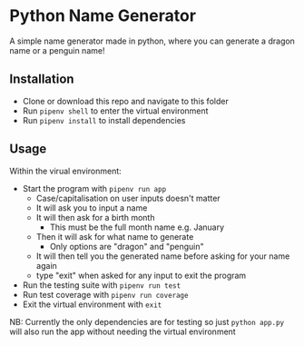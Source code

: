 # Python Name Generator

A simple name generator made in python, where you can generate a dragon name or a penguin name!

## Installation

- Clone or download this repo and navigate to this folder
- Run `pipenv shell` to enter the virtual environment
- Run `pipenv install` to install dependencies

## Usage

Within the virual environment:

- Start the program with `pipenv run app`
  - Case/capitalisation on user inputs doesn't matter
  - It will ask you to input a name
  - It will then ask for a birth month
    - This must be the full month name e.g. January
  - Then it will ask for what name to generate
    - Only options are "dragon" and "penguin"
  - It will then tell you the generated name before asking for your name again
  - type "exit" when asked for any input to exit the program
- Run the testing suite with `pipenv run test`
- Run test coverage with `pipenv run coverage`
- Exit the virtual environment with `exit`

NB: Currently the only dependencies are for testing so just `python app.py` will also run the app without needing the virtual environment
